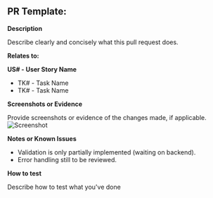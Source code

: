 ## PR Template:
**Description**

Describe clearly and concisely what this pull request does.

**Relates to:**

**US# - User Story Name**

- TK# - Task Name
- TK# - Task Name

**Screenshots or Evidence**

Provide screenshots or evidence of the changes made, if applicable.
![Screenshot](https://placehold.co/150)

**Notes or Known Issues**

- Validation is only partially implemented (waiting on backend).
- Error handling still to be reviewed.

**How to test**

Describe how to test what you've done